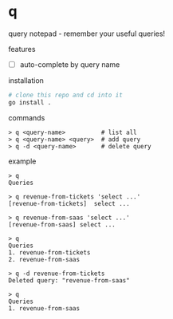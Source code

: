 # q
query notepad - remember your useful queries!

features
- [ ] auto-complete by query name

installation
```zsh
# clone this repo and cd into it
go install .
```

commands
```
> q <query-name>          # list all
> q <query-name> <query>  # add query
> q -d <query-name>       # delete query
```

example
```
> q
Queries

> q revenue-from-tickets 'select ...'
[revenue-from-tickets]	select ...

> q revenue-from-saas 'select ...'
[revenue-from-saas]	select ...

> q
Queries
1. revenue-from-tickets
2. revenue-from-saas

> q -d revenue-from-tickets
Deleted query: "revenue-from-saas"

> q
Queries
1. revenue-from-saas
```
